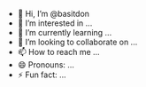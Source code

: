 - 👋 Hi, I’m @basitdon
- 👀 I’m interested in ...
- 🌱 I’m currently learning ...
- 💞️ I’m looking to collaborate on ...
- 📫 How to reach me ...
- 😄 Pronouns: ...
- ⚡ Fun fact: ...

<!---
basitdon/basitdon is a ✨ special ✨ repository because its `README.md` (this file) appears on your GitHub profile.
You can click the Preview link to take a look at your changes.
--->
